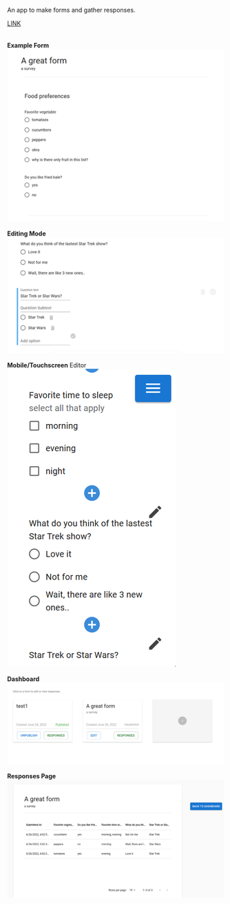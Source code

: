 

An app to make forms and gather responses. <br/>

<a href="https://form-idable.herokuapp.com">LINK</a><br/><br/><br/>
**Example Form**<br/>
<img src="./assets/Capture1.PNG"/><br/><br/>
**Editing Mode**<br/>
<img src="./assets/Capture2.PNG"/><br/><br/>
**Mobile/Touchscreen** Editor<br/>
<img src="./assets/Capture3.PNG"/><br/><br/>
**Dashboard**<br/>
<img src="./assets/Capture4.PNG"/><br/><br/>
**Responses Page**<br/>
<img src="./assets/Capture5.PNG"/><br/><br/>

